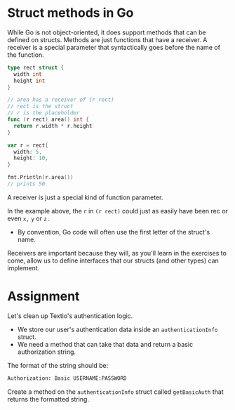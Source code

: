 # Struct methods in Go

While Go is not object-oriented, it does support methods that can be defined on structs. Methods are just functions that have a receiver. A receiver is a special parameter that syntactically goes before the name of the function.

```go
type rect struct {
  width int
  height int
}

// area has a receiver of (r rect)
// rect is the struct
// r is the placeholder
func (r rect) area() int {
  return r.width * r.height
}

var r = rect{
  width: 5,
  height: 10,
}

fmt.Println(r.area())
// prints 50
```

A receiver is just a special kind of function parameter.

In the example above, the `r` in `(r rect)` could just as easily have been rec or even `x,` `y` or `z.`

- By convention, Go code will often use the first letter of the struct's name.

Receivers are important because they will, as you'll learn in the exercises to come, allow us to define interfaces that our structs (and other types) can implement.

# Assignment

Let's clean up Textio's authentication logic.

- We store our user's authentication data inside an `authenticationInfo` struct.
- We need a method that can take that data and return a basic authorization string.

The format of the string should be:

```txt
Authorization: Basic USERNAME:PASSWORD
```

Create a method on the `authenticationInfo` struct called `getBasicAuth` that returns the formatted string.
